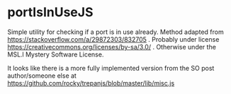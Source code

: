 # portIsInUseJS

Simple utility for checking if a port is in use already.
Method adapted from https://stackoverflow.com/a/29872303/832705 .
Probably under license https://creativecommons.org/licenses/by-sa/3.0/ .
Otherwise under the MSL.l Mystery Software License.

It looks like there is a more fully implemented version from the SO post author/someone else at https://github.com/rocky/trepanjs/blob/master/lib/misc.js
